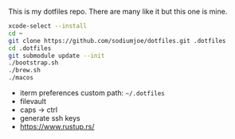 This is my dotfiles repo. There are many like it but this one is mine.

```bash
xcode-select --install
cd ~
git clone https://github.com/sodiumjoe/dotfiles.git .dotfiles
cd .dotfiles
git submodule update --init
./bootstrap.sh
./brew.sh
./macos
```

* iterm preferences custom path: `~/.dotfiles`
* filevault
* caps -> ctrl
* generate ssh keys
* https://www.rustup.rs/
